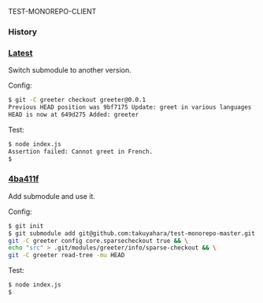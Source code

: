 TEST-MONOREPO-CLIENT

### History

### [Latest](https://github.com/takuyahara/test-monorepo-client)

Switch submodule to another version.

Config:

```bash
$ git -C greeter checkout greeter@0.0.1
Previous HEAD position was 9bf7175 Update: greet in various languages
HEAD is now at 649d275 Added: greeter
```

Test:

```bash
$ node index.js
Assertion failed: Cannot greet in French.
$
```

### [4ba411f](https://github.com/takuyahara/test-monorepo-client/tree/4ba411f19248eaafeeca64cc4065de4394be8157)

Add submodule and use it.

Config:

```bash
$ git init
$ git submodule add git@github.com:takuyahara/test-monorepo-master.git greeter && \
git -C greeter config core.sparsecheckout true && \
echo "src" > .git/modules/greeter/info/sparse-checkout && \
git -C greeter read-tree -mu HEAD
```

Test:

```bash
$ node index.js
$
```
